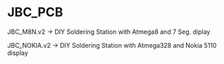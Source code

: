 # JBC_PCB
JBC_M8N.v2 -> DIY Soldering Station with Atmega8 and 7 Seg. diplay 

JBC_NOKIA.v2 -> DIY Soldering Station with Atmega328 and Nokia 5110 display
